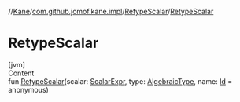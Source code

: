 //[Kane](../../index.md)/[com.github.jomof.kane.impl](../index.md)/[RetypeScalar](index.md)/[RetypeScalar](-retype-scalar.md)



# RetypeScalar  
[jvm]  
Content  
fun [RetypeScalar](-retype-scalar.md)(scalar: [ScalarExpr](../../com.github.jomof.kane/-scalar-expr/index.md), type: [AlgebraicType](../../com.github.jomof.kane.impl.types/-algebraic-type/index.md), name: [Id](../index.md#%5Bcom.github.jomof.kane.impl%2FId%2F%2F%2FPointingToDeclaration%2F%5D%2FClasslikes%2F-1913698542) = anonymous)  



